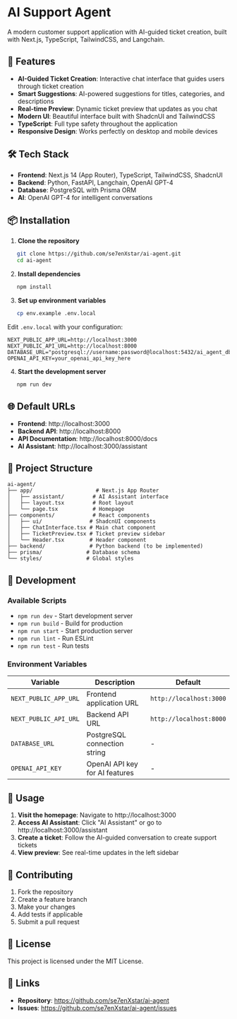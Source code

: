 # AI Support Agent

A modern customer support application with AI-guided ticket creation, built with Next.js, TypeScript, TailwindCSS, and Langchain.

## 🚀 Features

- **AI-Guided Ticket Creation**: Interactive chat interface that guides users through ticket creation
- **Smart Suggestions**: AI-powered suggestions for titles, categories, and descriptions
- **Real-time Preview**: Dynamic ticket preview that updates as you chat
- **Modern UI**: Beautiful interface built with ShadcnUI and TailwindCSS
- **TypeScript**: Full type safety throughout the application
- **Responsive Design**: Works perfectly on desktop and mobile devices

## 🛠️ Tech Stack

- **Frontend**: Next.js 14 (App Router), TypeScript, TailwindCSS, ShadcnUI
- **Backend**: Python, FastAPI, Langchain, OpenAI GPT-4
- **Database**: PostgreSQL with Prisma ORM
- **AI**: OpenAI GPT-4 for intelligent conversations

## 📦 Installation

1. **Clone the repository**
```bash
   git clone https://github.com/se7enXstar/ai-agent.git
   cd ai-agent
```

2. **Install dependencies**
```bash
   npm install
```

3. **Set up environment variables**
```bash
   cp env.example .env.local
   ```
   Edit `.env.local` with your configuration:
   ```env
   NEXT_PUBLIC_APP_URL=http://localhost:3000
   NEXT_PUBLIC_API_URL=http://localhost:8000
   DATABASE_URL="postgresql://username:password@localhost:5432/ai_agent_db"
   OPENAI_API_KEY=your_openai_api_key_here
   ```

4. **Start the development server**
```bash
   npm run dev
   ```

## 🌐 Default URLs

- **Frontend**: http://localhost:3000
- **Backend API**: http://localhost:8000
- **API Documentation**: http://localhost:8000/docs
- **AI Assistant**: http://localhost:3000/assistant

## 📁 Project Structure

```
ai-agent/
├── app/                    # Next.js App Router
│   ├── assistant/         # AI Assistant interface
│   ├── layout.tsx         # Root layout
│   └── page.tsx           # Homepage
├── components/            # React components
│   ├── ui/               # ShadcnUI components
│   ├── ChatInterface.tsx # Main chat component
│   ├── TicketPreview.tsx # Ticket preview sidebar
│   └── Header.tsx        # Header component
├── backend/              # Python backend (to be implemented)
├── prisma/              # Database schema
└── styles/              # Global styles
```

## 🔧 Development

### Available Scripts

- `npm run dev` - Start development server
- `npm run build` - Build for production
- `npm run start` - Start production server
- `npm run lint` - Run ESLint
- `npm run test` - Run tests

### Environment Variables

| Variable | Description | Default |
|----------|-------------|---------|
| `NEXT_PUBLIC_APP_URL` | Frontend application URL | `http://localhost:3000` |
| `NEXT_PUBLIC_API_URL` | Backend API URL | `http://localhost:8000` |
| `DATABASE_URL` | PostgreSQL connection string | - |
| `OPENAI_API_KEY` | OpenAI API key for AI features | - |

## 🎯 Usage

1. **Visit the homepage**: Navigate to http://localhost:3000
2. **Access AI Assistant**: Click "AI Assistant" or go to http://localhost:3000/assistant
3. **Create a ticket**: Follow the AI-guided conversation to create support tickets
4. **View preview**: See real-time updates in the left sidebar

## 🤝 Contributing

1. Fork the repository
2. Create a feature branch
3. Make your changes
4. Add tests if applicable
5. Submit a pull request

## 📄 License

This project is licensed under the MIT License.

## 🔗 Links

- **Repository**: https://github.com/se7enXstar/ai-agent
- **Issues**: https://github.com/se7enXstar/ai-agent/issues
